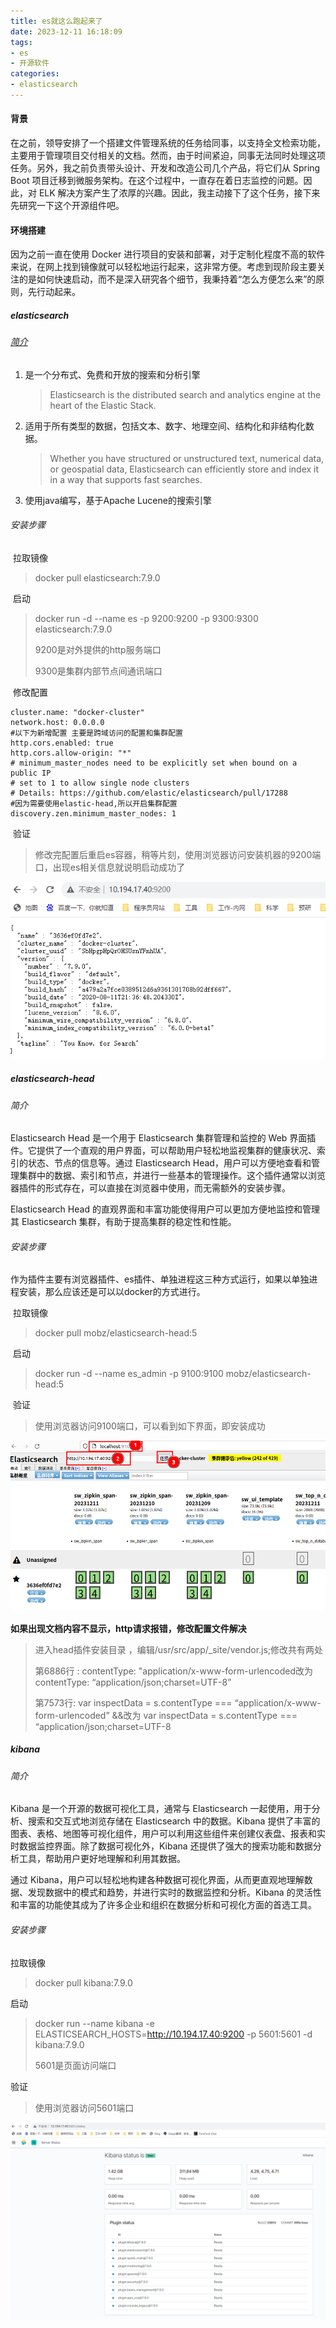 ```yaml
---
title: es就这么跑起来了
date: 2023-12-11 16:18:09
tags: 
- es
- 开源软件
categories:
- elasticsearch
---
```


#### 背景

在之前，领导安排了一个搭建文件管理系统的任务给同事，以支持全文检索功能，主要用于管理项目交付相关的文档。然而，由于时间紧迫，同事无法同时处理这项任务。另外，我之前负责带头设计、开发和改造公司几个产品，将它们从 Spring Boot 项目迁移到微服务架构。在这个过程中，一直存在着日志监控的问题。因此，对 ELK 解决方案产生了浓厚的兴趣。因此，我主动接下了这个任务，接下来先研究一下这个开源组件吧。

#### 环境搭建

因为之前一直在使用 Docker 进行项目的安装和部署，对于定制化程度不高的软件来说，在网上找到镜像就可以轻松地运行起来，这非常方便。考虑到现阶段主要关注的是如何快速启动，而不是深入研究各个细节，我秉持着“怎么方便怎么来”的原则，先行动起来。

##### elasticsearch

###### [简介](https://www.elastic.co/guide/en/elasticsearch/reference/current/elasticsearch-intro.html)

1. 是一个分布式、免费和开放的搜索和分析引擎

   > Elasticsearch is the distributed search and analytics engine at the heart of the Elastic Stack. 

2. 适用于所有类型的数据，包括文本、数字、地理空间、结构化和非结构化数据。

   > Whether you have structured or unstructured text, numerical data, or geospatial data, Elasticsearch can efficiently store and index it in a way that supports fast searches.

3. 使用java编写，基于Apache Lucene的搜索引擎

   

###### 安装步骤

​	拉取镜像

> docker pull elasticsearch:7.9.0

​	启动

> docker run -d --name es -p 9200:9200 -p 9300:9300 elasticsearch:7.9.0
>
> 9200是对外提供的http服务端口
>
> 9300是集群内部节点间通讯端口

​	修改配置

```
cluster.name: "docker-cluster"
network.host: 0.0.0.0
#以下为新增配置 主要是跨域访问的配置和集群配置 
http.cors.enabled: true
http.cors.allow-origin: "*"
# minimum_master_nodes need to be explicitly set when bound on a public IP
# set to 1 to allow single node clusters
# Details: https://github.com/elastic/elasticsearch/pull/17288
#因为需要使用elastic-head,所以开启集群配置
discovery.zen.minimum_master_nodes: 1

```

​	验证

> 修改完配置后重启es容器，稍等片刻，使用浏览器访问安装机器的9200端口，出现es相关信息就说明启动成功了

![es-ok](./es就这么跑起来了/es-ok.png)

##### elasticsearch-head

###### 简介

Elasticsearch Head 是一个用于 Elasticsearch 集群管理和监控的 Web 界面插件。它提供了一个直观的用户界面，可以帮助用户轻松地监视集群的健康状况、索引的状态、节点的信息等。通过 Elasticsearch Head，用户可以方便地查看和管理集群中的数据、索引和节点，并进行一些基本的管理操作。这个插件通常以浏览器插件的形式存在，可以直接在浏览器中使用，而无需额外的安装步骤。

Elasticsearch Head 的直观界面和丰富功能使得用户可以更加方便地监控和管理其 Elasticsearch 集群，有助于提高集群的稳定性和性能。

###### 安装步骤

作为插件主要有浏览器插件、es插件、单独进程这三种方式运行，如果以单独进程安装，那么应该还是可以以docker的方式进行。

​	拉取镜像

> docker pull mobz/elasticsearch-head:5

​	启动

> docker run -d --name es_admin -p 9100:9100 mobz/elasticsearch-head:5

​	验证

> 使用浏览器访问9100端口，可以看到如下界面，即安装成功

![head-ok](./es就这么跑起来了/head-ok.png)

**如果出现文档内容不显示，http请求报错，修改配置文件解决**

> 进入head插件安装目录 ，编辑/usr/src/app/_site/vendor.js;修改共有两处
>
> 第6886行 : contentType: "application/x-www-form-urlencoded改为 contentType: “application/json;charset=UTF-8”
>
> 第7573行: var inspectData = s.contentType === “application/x-www-form-urlencoded” &&改为 var inspectData = s.contentType === “application/json;charset=UTF-8

##### kibana

###### 简介

Kibana 是一个开源的数据可视化工具，通常与 Elasticsearch 一起使用，用于分析、搜索和交互式地浏览存储在 Elasticsearch 中的数据。Kibana 提供了丰富的图表、表格、地图等可视化组件，用户可以利用这些组件来创建仪表盘、报表和实时数据监控界面。除了数据可视化外，Kibana 还提供了强大的搜索功能和数据分析工具，帮助用户更好地理解和利用其数据。

通过 Kibana，用户可以轻松地构建各种数据可视化界面，从而更直观地理解数据、发现数据中的模式和趋势，并进行实时的数据监控和分析。Kibana 的灵活性和丰富的功能使其成为了许多企业和组织在数据分析和可视化方面的首选工具。

###### 安装步骤

拉取镜像

> docker pull kibana:7.9.0

启动

> docker run --name kibana -e ELASTICSEARCH_HOSTS=http://10.194.17.40:9200 -p 5601:5601 -d kibana:7.9.0
>
> 5601是页面访问端口

验证

> 使用浏览器访问5601端口

![kibana-ok](./es就这么跑起来了/kibana-ok.png)